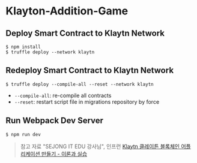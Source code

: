 # Klayton-Addition-Game

## Deploy Smart Contract to Klaytn Network
  
```
$ npm install
$ truffle deploy --network klaytn
```
  
## Redeploy Smart Contract to Klaytn Network
  
```
$ truffle deploy --compile-all --reset --network klaytn
```
- `--compile-all`: re-compile all contracts  
- `--reset`: restart script file in migrations repository by force  
  
## Run Webpack Dev Server
  
```
$ npm run dev
```
  
  
  
> 참고 자료
"SEJONG IT EDU 강사님", 인프런 [Klaytn 클레이튼 블록체인 어플리케이션 만들기 - 이론과 실습](https://www.inflearn.com/course/%ED%81%B4%EB%A0%88%EC%9D%B4%ED%8A%BC/dashboard)